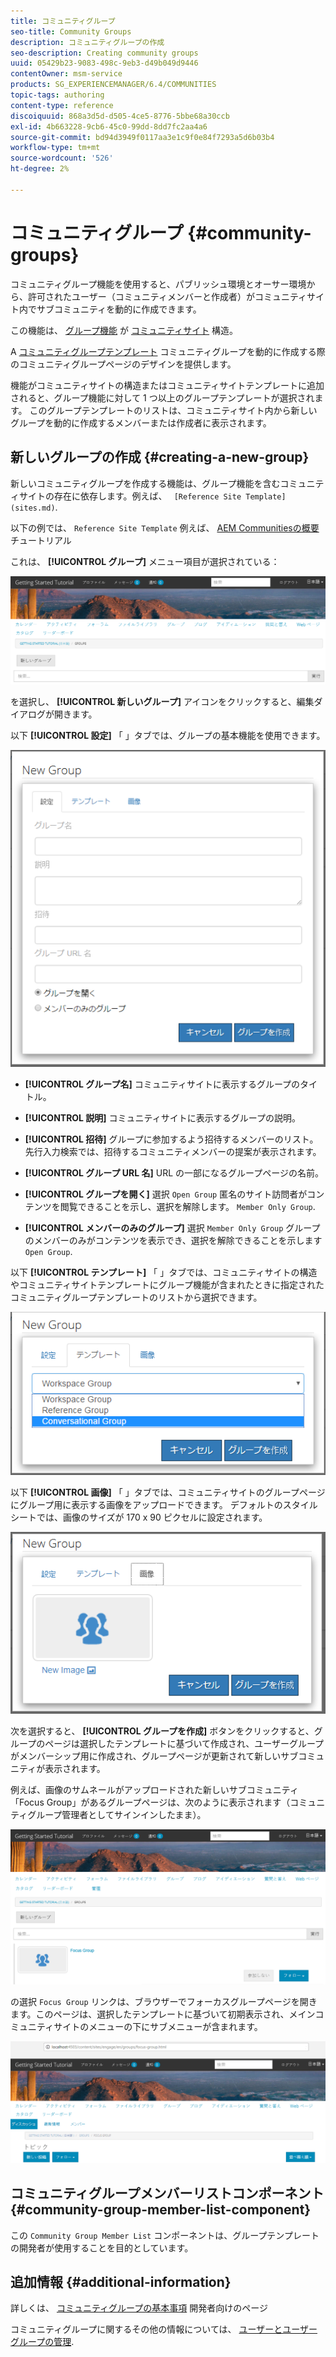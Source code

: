 ```yaml
---
title: コミュニティグループ
seo-title: Community Groups
description: コミュニティグループの作成
seo-description: Creating community groups
uuid: 05429b23-9083-498c-9eb3-d49b049d9446
contentOwner: msm-service
products: SG_EXPERIENCEMANAGER/6.4/COMMUNITIES
topic-tags: authoring
content-type: reference
discoiquuid: 868a3d5d-d505-4ce5-8776-5bbe68a30ccb
exl-id: 4b663228-9cb6-45c0-99dd-8dd7fc2aa4a6
source-git-commit: bd94d3949f0117aa3e1c9f0e84f7293a5d6b03b4
workflow-type: tm+mt
source-wordcount: '526'
ht-degree: 2%

---
```


# コミュニティグループ {#community-groups}

コミュニティグループ機能を使用すると、パブリッシュ環境とオーサー環境から、許可されたユーザー（コミュニティメンバーと作成者）がコミュニティサイト内でサブコミュニティを動的に作成できます。

この機能は、 [グループ機能](functions.md#groups-function) が [コミュニティサイト](sites-console.md) 構造。

A [コミュニティグループテンプレート](tools-groups.md) コミュニティグループを動的に作成する際のコミュニティグループページのデザインを提供します。

機能がコミュニティサイトの構造またはコミュニティサイトテンプレートに追加されると、グループ機能に対して 1 つ以上のグループテンプレートが選択されます。 このグループテンプレートのリストは、コミュニティサイト内から新しいグループを動的に作成するメンバーまたは作成者に表示されます。

## 新しいグループの作成 {#creating-a-new-group}

新しいコミュニティグループを作成する機能は、グループ機能を含むコミュニティサイトの存在に依存します。例えば、 ` [Reference Site Template](sites.md)`.

以下の例では、 `Reference Site Template` 例えば、 [AEM Communitiesの概要](getting-started.md) チュートリアル

これは、 **[!UICONTROL グループ]** メニュー項目が選択されている：

![chlimage_1-236](assets/chlimage_1-236.png)

を選択し、 **[!UICONTROL 新しいグループ]** アイコンをクリックすると、編集ダイアログが開きます。

以下 **[!UICONTROL 設定]** 「 」タブでは、グループの基本機能を使用できます。

![chlimage_1-237](assets/chlimage_1-237.png)

* **[!UICONTROL グループ名]**
コミュニティサイトに表示するグループのタイトル。

* **[!UICONTROL 説明]**
コミュニティサイトに表示するグループの説明。

* **[!UICONTROL 招待]**
グループに参加するよう招待するメンバーのリスト。 先行入力検索では、招待するコミュニティメンバーの提案が表示されます。

* **[!UICONTROL グループ URL 名]**
URL の一部になるグループページの名前。

* **[!UICONTROL グループを開く]**
選択 
`Open Group` 匿名のサイト訪問者がコンテンツを閲覧できることを示し、選択を解除します。 `Member Only Group`.

* **[!UICONTROL メンバーのみのグループ]**
選択 
`Member Only Group` グループのメンバーのみがコンテンツを表示でき、選択を解除できることを示します `Open Group`.

以下 **[!UICONTROL テンプレート]** 「 」タブでは、コミュニティサイトの構造やコミュニティサイトテンプレートにグループ機能が含まれたときに指定されたコミュニティグループテンプレートのリストから選択できます。

![chlimage_1-238](assets/chlimage_1-238.png)

以下 **[!UICONTROL 画像]** 「 」タブでは、コミュニティサイトのグループページにグループ用に表示する画像をアップロードできます。 デフォルトのスタイルシートでは、画像のサイズが 170 x 90 ピクセルに設定されます。

![chlimage_1-239](assets/chlimage_1-239.png)

次を選択すると、 **[!UICONTROL グループを作成]** ボタンをクリックすると、グループのページは選択したテンプレートに基づいて作成され、ユーザーグループがメンバーシップ用に作成され、グループページが更新されて新しいサブコミュニティが表示されます。

例えば、画像のサムネールがアップロードされた新しいサブコミュニティ「Focus Group」があるグループページは、次のように表示されます（コミュニティグループ管理者としてサインインしたまま）。

![chlimage_1-240](assets/chlimage_1-240.png)

の選択 `Focus Group` リンクは、ブラウザーでフォーカスグループページを開きます。このページは、選択したテンプレートに基づいて初期表示され、メインコミュニティサイトのメニューの下にサブメニューが含まれます。

![chlimage_1-241](assets/chlimage_1-241.png)

## コミュニティグループメンバーリストコンポーネント {#community-group-member-list-component}

この `Community Group Member List` コンポーネントは、グループテンプレートの開発者が使用することを目的としています。

## 追加情報 {#additional-information}

詳しくは、 [コミュニティグループの基本事項](essentials-groups.md) 開発者向けのページ

コミュニティグループに関するその他の情報については、 [ユーザーとユーザーグループの管理](users.md).
